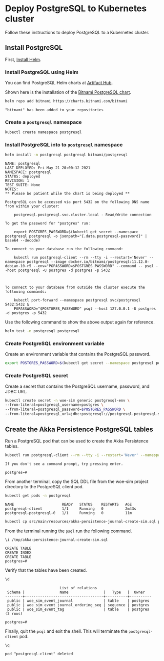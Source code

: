 
# Deploy PostgreSQL to Kubernetes cluster

Follow these instructions to deploy PostgreSQL to a Kubernetes cluster.


## Install PostgreSQL

First, [Install Helm](https://helm.sh/docs/intro/install/).
### Install PostgreSQL using Helm

You can find PostgreSQL Helm charts at [Artifact Hub](https://artifacthub.io/).

Shown here is the installation of the [Bitnami PostgreSQL chart](https://artifacthub.io/packages/helm/bitnami/postgresql).

~~~bash
helm repo add bitnami https://charts.bitnami.com/bitnami
~~~

~~~text
"bitnami" has been added to your repositories
~~~

### Create a `postgresql` namespace

~~~bash
kubectl create namespace postgresql
~~~

### Install PostgreSQL into to `postgresql` namespace

~~~bash
helm install -n postgresql postgresql bitnami/postgresql
~~~

~~~text
NAME: postgresql
LAST DEPLOYED: Fri May 21 20:00:12 2021
NAMESPACE: postgresql
STATUS: deployed
REVISION: 1
TEST SUITE: None
NOTES:
** Please be patient while the chart is being deployed **

PostgreSQL can be accessed via port 5432 on the following DNS name from within your cluster:

    postgresql.postgresql.svc.cluster.local - Read/Write connection

To get the password for "postgres" run:

    export POSTGRES_PASSWORD=$(kubectl get secret --namespace postgresql postgresql -o jsonpath="{.data.postgresql-password}" | base64 --decode)

To connect to your database run the following command:

    kubectl run postgresql-client --rm --tty -i --restart='Never' --namespace postgresql --image docker.io/bitnami/postgresql:11.12.0-debian-10-r5 --env="PGPASSWORD=$POSTGRES_PASSWORD" --command -- psql --host postgresql -U postgres -d postgres -p 5432



To connect to your database from outside the cluster execute the following commands:

    kubectl port-forward --namespace postgresql svc/postgresql 5432:5432 &
    PGPASSWORD="$POSTGRES_PASSWORD" psql --host 127.0.0.1 -U postgres -d postgres -p 5432
~~~

Use the following command to show the above output again for reference.

~~~bash
helm test -n postgresql postgresql
~~~

### Create PostgreSQL environment variable

Create an environment variable that contains the PostgreSQL password.

~~~bash
export POSTGRES_PASSWORD=$(kubectl get secret --namespace postgresql postgresql -o jsonpath="{.data.postgresql-password}" | base64 --decode)
~~~

### Create PostgreSQL secret

Create a secret that contains the PostgreSQL username, password, and JDBC URL.

~~~bash
kubectl create secret -n woe-sim generic postgresql-env \
--from-literal=postgresql_username=postgres \
--from-literal=postgresql_password=$POSTGRES_PASSWORD \
--from-literal=postgresql_url=jdbc:postgresql://postgresql.postgresql.svc.cluster.local:5432/
~~~

## Create the Akka Persistence PostgreSQL tables

Run a PostgreSQL pod that can be used to create the Akka Persistence tables.

~~~bash
kubectl run postgresql-client --rm --tty -i --restart='Never' --namespace postgresql --image docker.io/bitnami/postgresql:11.12.0-debian-10-r5 --env="PGPASSWORD=$POSTGRES_PASSWORD" --command -- psql --host postgresql -U postgres -d postgres -p 5432
~~~

~~~text
If you don't see a command prompt, try pressing enter.

postgres=#
~~~

From another terminal, copy the SQL DDL file from the woe-sim project directory to the PostgreSQL client pod.

~~~bash
kubectl get pods -n postgresql
~~~

~~~text
NAME                      READY   STATUS    RESTARTS   AGE
postgresql-client         1/1     Running   0          2m43s
postgresql-postgresql-0   1/1     Running   0          11m
~~~

~~~bash
kubectl cp src/main/resources/akka-persistence-journal-create-sim.sql postgresql/postgresql-client:/tmp
~~~

From the terminal running the `psql` run the following command.

~~~bash
\i /tmp/akka-persistence-journal-create-sim.sql
~~~

~~~text
CREATE TABLE
CREATE INDEX
CREATE TABLE
postgres=#
~~~

Verify that the tables have been created.

~~~bash
\d
~~~

~~~text
                         List of relations
 Schema |                Name                |   Type   |  Owner
--------+------------------------------------+----------+----------
 public | woe_sim_event_journal              | table    | postgres
 public | woe_sim_event_journal_ordering_seq | sequence | postgres
 public | woe_sim_event_tag                  | table    | postgres
(3 rows)

postgres=#
~~~

Finally, quit the `psql` and exit the shell. This will terminate the `postgresql-client` pod.

~~~text
\q
~~~

~~~text
pod "postgresql-client" deleted
~~~
